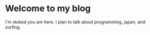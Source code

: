 # Welcome to my blog

I'm stoked you are here. I plan to talk about programming, japan, and surfing.
